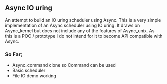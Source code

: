 ## Async IO uring

An attempt to build an IO uring scheduler using Async. This is a very simple implementation of an Async scheduler using IO uring. It draws on Async_kernel but does not include any of the features of Async_unix. As this is a POC / prototype I do not intend for it to become API compatible with Async.

### So Far;

- Async_command clone so Command can be used
- Basic scheduler
- File IO demo working 
